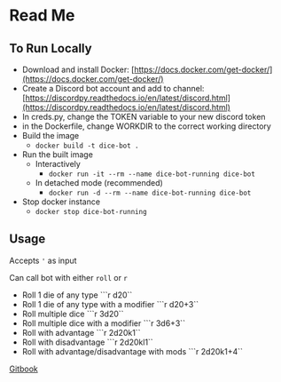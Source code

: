 # Read Me

## To Run Locally

* Download and install Docker: [https://docs.docker.com/get-docker/](https://docs.docker.com/get-docker/)
* Create a Discord bot account and add to channel: [https://discordpy.readthedocs.io/en/latest/discord.html](https://discordpy.readthedocs.io/en/latest/discord.html)
* In creds.py, change the TOKEN variable to your new discord token
* in the Dockerfile, change WORKDIR to the correct working directory
* Build  the image
  * `docker build -t dice-bot .`
* Run the built image
  * Interactively 
    * `docker run -it --rm --name dice-bot-running dice-bot`
  * In detached mode \(recommended\)
    * `docker run -d --rm --name dice-bot-running dice-bot`
* Stop docker instance
  * `docker stop dice-bot-running`

## Usage

Accepts `'` as input

Can call bot with either `roll` or `r`

* Roll 1 die of any type  ```r d20``
* Roll 1 die of any type with a modifier  ```r d20+3``
* Roll multiple dice    ```r 3d20``
* Roll multiple dice with a modifier ```r 3d6+3``
* Roll with advantage ```r 2d20k1``
* Roll with disadvantage ```r 2d20kl1``
* Roll with advantage/disadvantage with mods ```r 2d20k1+4``

[Gitbook](https://app.gitbook.com/@selphmg/s/dice-bot-1/)

